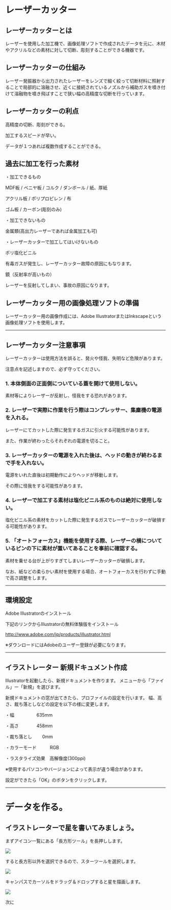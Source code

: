 # レーザーカッター

## レーザーカッターとは

レーザーを使用した加工機で、画像処理ソフトで作成されたデータを元に、木材やアクリルなどの素材に対して切断、彫刻することができる機器です。

## レーザーカッターの仕組み

レーザー発振器から出力されたレーザーをレンズで細く絞って切断材料に照射することで局部的に溶融させ、近くに接続されているノズルから補助ガスを噴き付けて溶融物を噴き飛ばすことで狭い幅の高精度な切断を行っています。

## レーザーカッターの利点

高精度の切断、彫刻ができる。

加工するスピードが早い。

データが１つあれば複数作成することができる。


## 過去に加工を行った素材
・加工できるもの

MDF板 / ベニヤ板 / コルク / ダンボール / 紙、厚紙 

アクリル板 / ポリプロピレン / 布 

ゴム板 / カーボン(彫刻のみ)


・加工できないもの

金属類(高出力レーザーであれば金属加工も可)


・レーザーカッターで加工してはいけないもの

ポリ塩化ビニル

 有毒ガスが発生し、レーザーカッター故障の原因にもなります。

鏡（反射率が高いもの） 

 レーザーを反射してしまい、事故の原因になります。


## レーザーカッター用の画像処理ソフトの準備

レーザーカッター用の画像作成には、Adobe IllustratorまたはInkscapeという画像処理ソフトを使用します。

<hr>

## レーザーカッター注意事項

レーザーカッターは使用方法を誤ると、発火や怪我、失明など危険があります。 

注意点を記述しますので、必ず守ってください。

### 1. 本体側面の正面側についている蓋を開けて使用しない。 

素材等によりレーザーが反射し、怪我をする恐れがあります。

### 2. レーザーで実際に作業を行う際はコンプレッサー、集塵機の電源を入れる。 

レーザーにてカットした際に発生するガスに引火する可能性があります。 

また、作業が終わったらそれぞれの電源を切ること。

### 3. レーザーカッターの電源を入れた後は、ヘッドの動きが終わるまで手を入れない。 

電源をいれた直後は初期動作によりヘッドが移動します。 

その際に怪我をする可能性があります。

### 4. レーザーで加工する素材は塩化ビニル系のものは絶対に使用しない。 

塩化ビニル系の素材をカットした際に発生するガスでレーザーカッターが破損する可能性があります。

### 5. 「オートフォーカス」機能を使用する際、レーザーの横についているピンの下に素材が置いてあることを事前に確認する。 

素材を乗せる台が上がりすぎてしまいレーザーカッターが破損します。 

なお、紙などの柔らかい素材を使用する場合、オートフォーカスを行わずに手動で高さ調整をします。

<hr>

## 環境設定

Adobe Illustratorのインストール 

下記のリンクからIllustratorの無料体験版をインストール 

http://www.adobe.com/jp/products/illustrator.html

※ダウンロードにはAdobeのユーザー登録が必要になります。

<hr>

## イラストレーター 新規ドキュメント作成

Illustratorを起動したら、新規ドキュメントを作ります。 メニューから「ファイル」ー「新規」を選びます。

新規ドキュメントの窓が出てきたら、プロファイルの設定を行います。 幅、高さ、裁ち落としなどの設定を以下の様に変更します。

・幅　　　　　635mm

・高さ　　　　458mm

・裁ち落とし　　 0mm 

・カラーモード　　　RGB

・ラスタライズ効果　高解像度(300ppi)

※使用するパソコンやバージョンによって表示が違う場合があります。

設定ができたら「OK」のボタンをクリックします。 

<hr>

# データを作る。

## イラストレーターで星を書いてみましょう。

まずアイコン一覧にある「長方形ツール」を長押しします。

![](./images/lc01.png)

すると長方形以外を選択できるので、スターツールを選択します。

![](./images/lc02.png)

キャンパスでカーソルをドラッグ＆ドロップすると星を描画します。

![](./images/lc03.png)

次に

